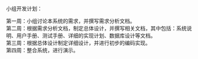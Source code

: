 小组开发计划：

第一周：小组讨论本系统的需求，并撰写需求分析文档。  
第二周：根据需求分析文档，制定总体设计，并撰写相关文档，其中包括：系统说明、用户手册、测试手册、详细的实现计划、数据库设计等文档。  
第三周：根据总体设计制定详细设计，并进行初步的编码实现。  
第四周：整合系统，进行演示。  
